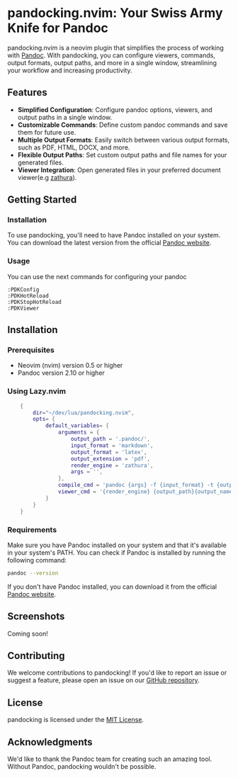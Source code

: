**pandocking.nvim: Your Swiss Army Knife for Pandoc**
=====================================================

pandocking.nvim is a neovim plugin that simplifies the process
of working with [Pandoc](https://pandoc.org/). With pandocking, you can
configure viewers, commands, output formats, output paths, and more in a single
window, streamlining your workflow and increasing productivity.

**Features**
------------

* **Simplified Configuration**: Configure pandoc options, viewers, and output paths in a single window.
* **Customizable Commands**: Define custom pandoc commands and save them for future use.
* **Multiple Output Formats**: Easily switch between various output formats, such as PDF, HTML, DOCX, and more.
* **Flexible Output Paths**: Set custom output paths and file names for your generated files.
* **Viewer Integration**: Open generated files in your preferred document viewer(e.g [zathura](https://pwmt.org/projects/zathura/)).

**Getting Started**
-------------------

### Installation

To use pandocking, you'll need to have Pandoc installed on your system. You can
download the latest version from the official [Pandoc
website](https://pandoc.org/installing.html).

### Usage

You can use the next commands for configuring your pandoc
```
:PDKConfig
:PDKHotReload
:PDKStopHotReload
:PDKViewer
```

**Installation**
--------------

### Prerequisites

* Neovim (nvim) version 0.5 or higher
* Pandoc version 2.10 or higher

### Using Lazy.nvim

```lua
    {
        dir="~/dev/lua/pandocking.nvim",
        opts= {
            default_variables= {
                arguments = {
                    output_path = '.pandoc/',
                    input_format = 'markdown',
                    output_format = 'latex',
                    output_extension = 'pdf',
                    render_engine = 'zathura',
                    args = '',
                },
                compile_cmd = 'pandoc {args} -f {input_format} -t {output_format} {input_path} -o {output_path}{output_name}.{output_extension}',
                viewer_cmd = '{render_engine} {output_path}{output_name}.{output_extension}'
            }
        }
    }
```

### Requirements

Make sure you have Pandoc installed on your system and that it's available in your system's PATH. You can check if Pandoc is installed by running the following command:
```bash
pandoc --version
```
If you don't have Pandoc installed, you can download it from the official [Pandoc website](https://pandoc.org/installing.html).

**Screenshots**
--------------

Coming soon!

**Contributing**
--------------

We welcome contributions to pandocking! If you'd like to report an issue or suggest a feature, please open an issue on our [GitHub repository](https://github.com/gabrielfruet/pandocking.nvim).

**License**
----------

pandocking is licensed under the [MIT License](https://opensource.org/licenses/MIT).

**Acknowledgments**
-----------------

We'd like to thank the Pandoc team for creating such an amazing tool. Without Pandoc, pandocking wouldn't be possible.
